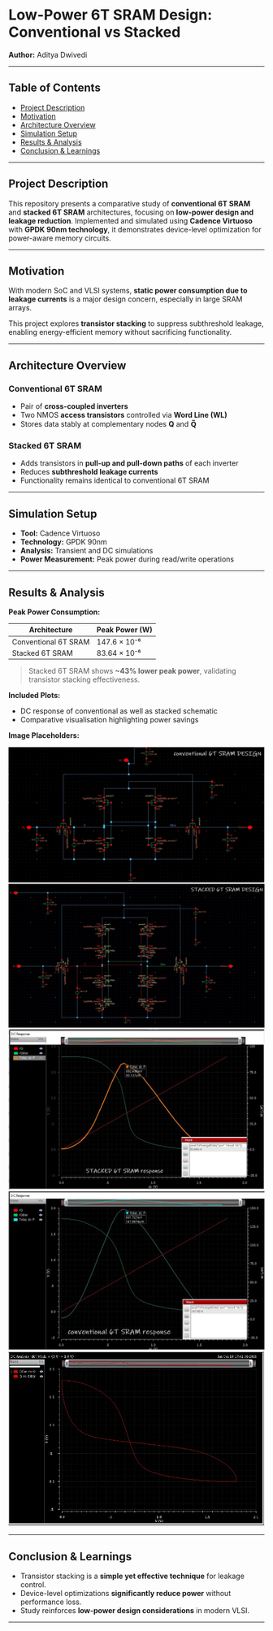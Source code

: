# Low-Power 6T SRAM Design: Conventional vs Stacked

**Author:** Aditya Dwivedi  

---

## Table of Contents

- [Project Description](#project-description)  
- [Motivation](#motivation)  
- [Architecture Overview](#architecture-overview)  
- [Simulation Setup](#simulation-setup)  
- [Results & Analysis](#results--analysis)  
- [Conclusion & Learnings](#conclusion--learnings)  
---

## Project Description

This repository presents a comparative study of **conventional 6T SRAM** and **stacked 6T SRAM** architectures, focusing on **low-power design and leakage reduction**. Implemented and simulated using **Cadence Virtuoso** with **GPDK 90nm technology**, it demonstrates device-level optimization for power-aware memory circuits.  

---

## Motivation

With modern SoC and VLSI systems, **static power consumption due to leakage currents** is a major design concern, especially in large SRAM arrays.  

This project explores **transistor stacking** to suppress subthreshold leakage, enabling energy-efficient memory without sacrificing functionality.  


---

## Architecture Overview

### Conventional 6T SRAM

- Pair of **cross-coupled inverters**  
- Two NMOS **access transistors** controlled via **Word Line (WL)**  
- Stores data stably at complementary nodes **Q** and **Q̅**  

### Stacked 6T SRAM

- Adds transistors in **pull-up and pull-down paths** of each inverter  
- Reduces **subthreshold leakage currents**  
- Functionality remains identical to conventional 6T SRAM  

---

## Simulation Setup

- **Tool:** Cadence Virtuoso  
- **Technology:** GPDK 90nm  
- **Analysis:** Transient and DC simulations  
- **Power Measurement:** Peak power during read/write operations  

---

## Results & Analysis

**Peak Power Consumption:**  

| Architecture          | Peak Power (W) |
|----------------------|----------------|
| Conventional 6T SRAM | 147.6 × 10⁻⁶  |
| Stacked 6T SRAM      | 83.64 × 10⁻⁶  |

> Stacked 6T SRAM shows **~43% lower peak power**, validating transistor stacking effectiveness.

**Included Plots:**  
- DC response of conventional as well as stacked schematic  
- Comparative visualisation highlighting power savings  

**Image Placeholders:**  

![Conventional 6T SRAM Schematic](images/conventional_SRAM_Schematic.jpg)  
![Stacked 6T SRAM Schematic](images/Stacked_SRAM_schematic.jpg)  
![Stacked dc response](images/Stacked_dc_response.jpg)  
![conventional dc response](images/conventional_dc_response.jpg) 
![butterfly_diagram](images/butterfly_diagram.jpg) 

---

## Conclusion & Learnings

- Transistor stacking is a **simple yet effective technique** for leakage control.  
- Device-level optimizations **significantly reduce power** without performance loss.  
- Study reinforces **low-power design considerations** in modern VLSI.  

---

